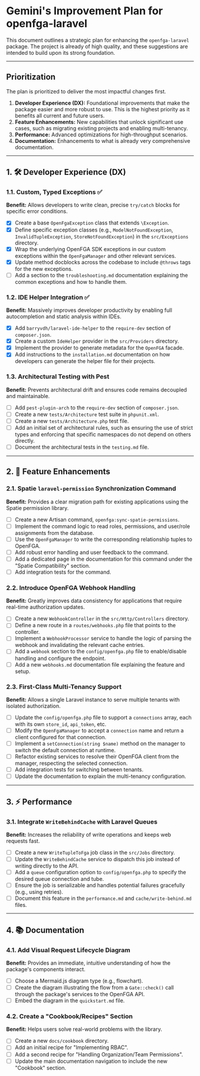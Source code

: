 # Gemini's Improvement Plan for openfga-laravel

This document outlines a strategic plan for enhancing the `openfga-laravel` package. The project is already of high quality, and these suggestions are intended to build upon its strong foundation.

---

## Prioritization

The plan is prioritized to deliver the most impactful changes first.

1.  **Developer Experience (DX):** Foundational improvements that make the package easier and more robust to use. This is the highest priority as it benefits all current and future users.
2.  **Feature Enhancements:** New capabilities that unlock significant use cases, such as migrating existing projects and enabling multi-tenancy.
3.  **Performance:** Advanced optimizations for high-throughput scenarios.
4.  **Documentation:** Enhancements to what is already very comprehensive documentation.

---

## 1. 🛠️ Developer Experience (DX)

### 1.1. Custom, Typed Exceptions ✅
**Benefit:** Allows developers to write clean, precise `try/catch` blocks for specific error conditions.

- [x] Create a base `OpenFgaException` class that extends `\Exception`.
- [x] Define specific exception classes (e.g., `ModelNotFoundException`, `InvalidTupleException`, `StoreNotFoundException`) in the `src/Exceptions` directory.
- [x] Wrap the underlying OpenFGA SDK exceptions in our custom exceptions within the `OpenFgaManager` and other relevant services.
- [x] Update method docblocks across the codebase to include `@throws` tags for the new exceptions.
- [ ] Add a section to the `troubleshooting.md` documentation explaining the common exceptions and how to handle them.

### 1.2. IDE Helper Integration ✅
**Benefit:** Massively improves developer productivity by enabling full autocompletion and static analysis within IDEs.

- [x] Add `barryvdh/laravel-ide-helper` to the `require-dev` section of `composer.json`.
- [x] Create a custom `IdeHelper` provider in the `src/Providers` directory.
- [x] Implement the provider to generate metadata for the `OpenFGA` facade.
- [x] Add instructions to the `installation.md` documentation on how developers can generate the helper file for their projects.

### 1.3. Architectural Testing with Pest
**Benefit:** Prevents architectural drift and ensures code remains decoupled and maintainable.

- [ ] Add `pest-plugin-arch` to the `require-dev` section of `composer.json`.
- [ ] Create a new `tests/Architecture` test suite in `phpunit.xml`.
- [ ] Create a new `tests/Architecture.php` test file.
- [ ] Add an initial set of architectural rules, such as ensuring the use of strict types and enforcing that specific namespaces do not depend on others directly.
- [ ] Document the architectural tests in the `testing.md` file.

---

## 2. 🚀 Feature Enhancements

### 2.1. Spatie `laravel-permission` Synchronization Command
**Benefit:** Provides a clear migration path for existing applications using the Spatie permission library.

- [ ] Create a new Artisan command, `openfga:sync-spatie-permissions`.
- [ ] Implement the command logic to read roles, permissions, and user/role assignments from the database.
- [ ] Use the `OpenFgaManager` to write the corresponding relationship tuples to OpenFGA.
- [ ] Add robust error handling and user feedback to the command.
- [ ] Add a dedicated page in the documentation for this command under the "Spatie Compatibility" section.
- [ ] Add integration tests for the command.

### 2.2. Introduce OpenFGA Webhook Handling
**Benefit:** Greatly improves data consistency for applications that require real-time authorization updates.

- [ ] Create a new `WebhookController` in the `src/Http/Controllers` directory.
- [ ] Define a new route in a `routes/webhooks.php` file that points to the controller.
- [ ] Implement a `WebhookProcessor` service to handle the logic of parsing the webhook and invalidating the relevant cache entries.
- [ ] Add a `webhook` section to the `config/openfga.php` file to enable/disable handling and configure the endpoint.
- [ ] Add a new `webhooks.md` documentation file explaining the feature and setup.

### 2.3. First-Class Multi-Tenancy Support
**Benefit:** Allows a single Laravel instance to serve multiple tenants with isolated authorization.

- [ ] Update the `config/openfga.php` file to support a `connections` array, each with its own `store_id`, `api_token`, etc.
- [ ] Modify the `OpenFgaManager` to accept a `connection` name and return a client configured for that connection.
- [ ] Implement a `setConnection(string $name)` method on the manager to switch the default connection at runtime.
- [ ] Refactor existing services to resolve their OpenFGA client from the manager, respecting the selected connection.
- [ ] Add integration tests for switching between tenants.
- [ ] Update the documentation to explain the multi-tenancy configuration.

---

## 3. ⚡ Performance

### 3.1. Integrate `WriteBehindCache` with Laravel Queues
**Benefit:** Increases the reliability of write operations and keeps web requests fast.

- [ ] Create a new `WriteTupleToFga` job class in the `src/Jobs` directory.
- [ ] Update the `WriteBehindCache` service to dispatch this job instead of writing directly to the API.
- [ ] Add a `queue` configuration option to `config/openfga.php` to specify the desired queue connection and tube.
- [ ] Ensure the job is serializable and handles potential failures gracefully (e.g., using retries).
- [ ] Document this feature in the `performance.md` and `cache/write-behind.md` files.

---

## 4. 📚 Documentation

### 4.1. Add Visual Request Lifecycle Diagram
**Benefit:** Provides an immediate, intuitive understanding of how the package's components interact.

- [ ] Choose a Mermaid.js diagram type (e.g., flowchart).
- [ ] Create the diagram illustrating the flow from a `Gate::check()` call through the package's services to the OpenFGA API.
- [ ] Embed the diagram in the `quickstart.md` file.

### 4.2. Create a "Cookbook/Recipes" Section
**Benefit:** Helps users solve real-world problems with the library.

- [ ] Create a new `docs/cookbook` directory.
- [ ] Add an initial recipe for "Implementing RBAC".
- [ ] Add a second recipe for "Handling Organization/Team Permissions".
- [ ] Update the main documentation navigation to include the new "Cookbook" section.